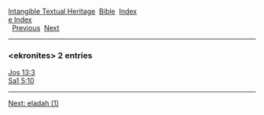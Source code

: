 [Intangible Textual Heritage](../../index)  [Bible](../index) 
[Index](index)   
[e Index](_e_)  
  [Previous](c03541)  [Next](c03543) 

------------------------------------------------------------------------

### &lt;ekronites&gt; 2 entries

[Jos 13:3](../kjv/jos013.htm#003)  
[Sa1 5:10](../kjv/sa1005.htm#010)  

------------------------------------------------------------------------

[Next: eladah (1)](c03543)
